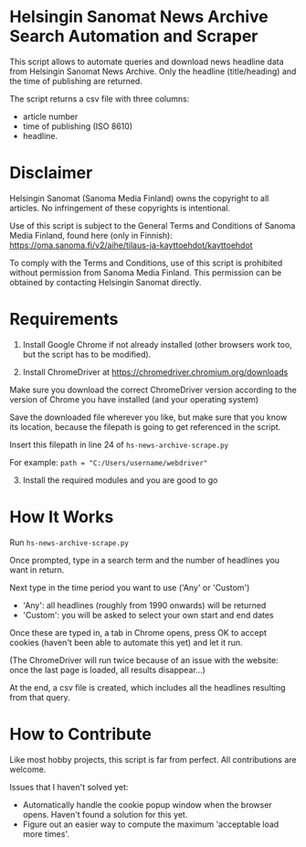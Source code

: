 # Helsingin Sanomat News Archive Search Automation and Scraper

This script allows to automate queries and download news headline data from Helsingin Sanomat News Archive. Only the headline (title/heading) and the time of publishing are returned.

The script returns a csv file with three columns: 
- article number
- time of publishing (ISO 8610)
- headline.



# Disclaimer

Helsingin Sanomat (Sanoma Media Finland) owns the copyright to all articles. No infringement of these copyrights is intentional.

Use of this script is subject to the General Terms and Conditions of Sanoma Media Finland, found here (only in Finnish):
https://oma.sanoma.fi/v2/aihe/tilaus-ja-kayttoehdot/kayttoehdot

To comply with the Terms and Conditions, use of this script is prohibited without permission from Sanoma Media Finland. This permission can be obtained by contacting Helsingin Sanomat directly.



# Requirements

1. Install Google Chrome if not already installed (other browsers work too, but the script has to be modified).

2. Install ChromeDriver at https://chromedriver.chromium.org/downloads

Make sure you download the correct ChromeDriver version according to the version of Chrome you have installed (and your operating system)

Save the downloaded file wherever you like, but make sure that you know its location, because the filepath is going to get referenced in the script.

Insert this filepath in line 24 of `hs-news-archive-scrape.py`

For example: `path = "C:/Users/username/webdriver"`

3. Install the required modules and you are good to go


# How It Works

Run `hs-news-archive-scrape.py`

Once prompted, type in a search term and the number of headlines you want in return.

Next type in the time period you want to use ('Any' or 'Custom')
- 'Any': all headlines (roughly from 1990 onwards) will be returned
- 'Custom': you will be asked to select your own start and end dates

Once these are typed in, a tab in Chrome opens, press OK to accept cookies (haven't been able to automate this yet) and let it run.

(The ChromeDriver will run twice because of an issue with the website: once the last page is loaded, all results disappear...)

At the end, a csv file is created, which includes all the headlines resulting from that query.



# How to Contribute

Like most hobby projects, this script is far from perfect. All contributions are welcome.

Issues that I haven't solved yet:
- Automatically handle the cookie popup window when the browser opens. Haven't found a solution for this yet.
- Figure out an easier way to compute the maximum 'acceptable load more times'.



